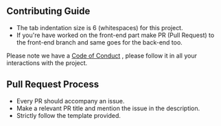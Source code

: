 ## Contributing Guide

- The tab indentation size is 6 (whitespaces) for this project.
- If you're have worked on the front-end part make PR (Pull Request) to the 
front-end branch and same goes for the back-end too.

Please note we have a [Code of Conduct](https://github.com/houseofgeeks/hg/CODE_OF_CONDUCT.md) 
, please follow it in all your interactions with the project.

## Pull Request Process
- Every PR should accompany an issue.
- Make a relevant PR title and mention the issue in the description.
- Strictly follow the template provided.
